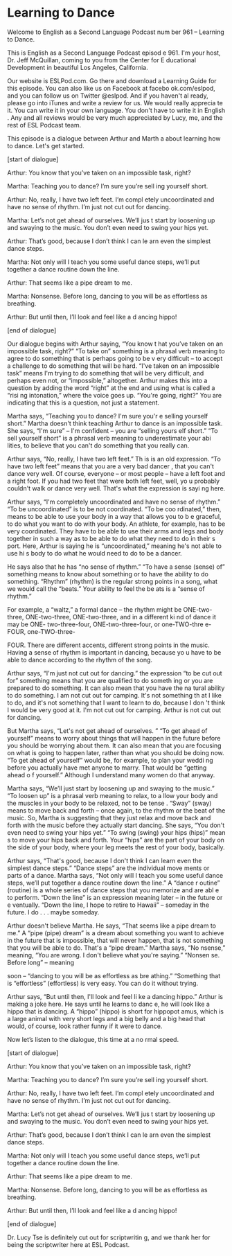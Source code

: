 # Learning to Dance

Welcome to English as a Second Language Podcast num ber 961 – Learning to Dance.

This is English as a Second Language Podcast episod e 961. I'm your host, Dr. Jeff McQuillan, coming to you from the Center for E ducational Development in beautiful Los Angeles, California.

Our website is ESLPod.com. Go there and download a Learning Guide for this episode. You can also like us on Facebook at facebo ok.com/eslpod, and you can follow us on Twitter @eslpod. And if you haven't al ready, please go into iTunes and write a review for us. We would really apprecia te it. You can write it in your own language. You don't have to write it in English . Any and all reviews would be very much appreciated by Lucy, me, and the rest of ESL Podcast team.

This episode is a dialogue between Arthur and Marth a about learning how to dance. Let's get started.

[start of dialogue]

Arthur: You know that you’ve taken on an impossible  task, right?

Martha: Teaching you to dance? I’m sure you’re sell ing yourself short.

Arthur: No, really, I have two left feet. I’m compl etely uncoordinated and have no sense of rhythm. I’m just not cut out for dancing.

Martha: Let’s not get ahead of ourselves. We’ll jus t start by loosening up and swaying to the music. You don’t even need to swing your hips yet.

Arthur: That’s good, because I don’t think I can le arn even the simplest dance steps.

Martha: Not only will I teach you some useful dance  steps, we’ll put together a dance routine down the line.

Arthur: That seems like a pipe dream to me.

Martha: Nonsense. Before long, dancing to you will be as effortless as breathing.

Arthur: But until then, I’ll look and feel like a d ancing hippo!

 [end of dialogue]

Our dialogue begins with Arthur saying, “You know t hat you’ve taken on an impossible task, right?” “To take on” something is a phrasal verb meaning to agree to do something that is perhaps going to be v ery difficult – to accept a challenge to do something that will be hard. “I've taken on an impossible task” means I'm trying to do something that will be very difficult, and perhaps even not, or “impossible,” altogether. Arthur makes this into  a question by adding the word “right” at the end and using what is called a “risi ng intonation,” where the voice goes up. “You're going, right?” You are indicating that this is a question, not just a statement.

Martha says, “Teaching you to dance? I'm sure you'r e selling yourself short.” Martha doesn't think teaching Arthur to dance is an  impossible task. She says, “I'm sure” – I'm confident – you are “selling yours elf short.” “To sell yourself short” is a phrasal verb meaning to underestimate your abi lities, to believe that you can't do something that you really can.

Arthur says, “No, really, I have two left feet.” Th is is an old expression. “To have two left feet” means that you are a very bad dancer , that you can't dance very well. Of course, everyone – or most people – have a  left foot and a right foot. If you had two feet that were both left feet, well, yo u probably couldn't walk or dance very well. That's what the expression is sayi ng here.

Arthur says, “I'm completely uncoordinated and have  no sense of rhythm.” “To be uncoordinated” is to be not coordinated. “To be coo rdinated,” then, means to be able to use your body in a way that allows you to b e graceful, to do what you want to do with your body. An athlete, for example,  has to be very coordinated. They have to be able to use their arms and legs and  body together in such a way as to be able to do what they need to do in their s port. Here, Arthur is saying he is “uncoordinated,” meaning he's not able to use hi s body to do what he would need to do to be a dancer.

He says also that he has “no sense of rhythm.” “To have a sense (sense) of” something means to know about something or to have the ability to do something. “Rhythm” (rhythm) is the regular strong points in a song, what we would call the “beats.” Your ability to feel the be ats is a “sense of rhythm.”

For example, a “waltz,” a formal dance – the rhythm  might be ONE-two-three, ONE-two-three, ONE-two-three, and in a different ki nd of dance it may be ONE- two-three-four, ONE-two-three-four, or one-TWO-thre e-FOUR, one-TWO-three-

FOUR. There are different accents, different strong  points in the music. Having a sense of rhythm is important in dancing, because yo u have to be able to dance according to the rhythm of the song.

Arthur says, “I'm just not cut out for dancing.” the expression “to be cut out for” something means that you are qualified to do someth ing or you are prepared to do something. It can also mean that you have the na tural ability to do something. I am not cut out for camping. It's not something th at I like to do, and it's not something that I want to learn to do, because I don 't think I would be very good at it. I'm not cut out for camping. Arthur is not cut out for dancing.

But Martha says, “Let's not get ahead of ourselves. ” “To get ahead of yourself” means to worry about things that will happen in the  future before you should be worrying about them. It can also mean that you are focusing on what is going to happen later, rather than what you should be doing now. “To get ahead of yourself” would be, for example, to plan your weddi ng before you actually have met anyone to marry. That would be “getting ahead o f yourself.” Although I understand many women do that anyway.

Martha says, “We’ll just start by loosening up and swaying to the music.” “To loosen up” is a phrasal verb meaning to relax, to a llow your body and the muscles in your body to be relaxed, not to be tense . “Sway” (sway) means to move back and forth – once again, to the rhythm or the beat of the music. So, Martha is suggesting that they just relax and move back and forth with the music before they actually start dancing. She says, “You don't even need to swing your hips yet.” “To swing (swing) your hips (hips)” mean s to move your hips back and forth. Your “hips” are the part of your body on the  side of your body, where your leg meets the rest of your body, basically.

Arthur says, “That's good, because I don't think I can learn even the simplest dance steps.” “Dance steps” are the individual move ments or parts of a dance. Martha says, “Not only will I teach you some useful  dance steps, we’ll put together a dance routine down the line.” A “dance r outine” (routine) is a whole series of dance steps that you memorize and are abl e to perform. “Down the line” is an expression meaning later – in the future or e ventually. “Down the line, I hope to retire to Hawaii” – someday in the future. I do . . . maybe someday.

Arthur doesn't believe Martha. He says, “That seems  like a pipe dream to me.” A “pipe (pipe) dream” is a dream about something you want to achieve in the future that is impossible, that will never happen, that is  not something that you will be able to do. That's a “pipe dream.” Martha says, “No nsense,” meaning, “You are wrong. I don't believe what you're saying.” “Nonsen se. Before long” – meaning

soon – “dancing to you will be as effortless as bre athing.” “Something that is “effortless” (effortless) is very easy. You can do it without trying.

Arthur says, “But until then, I'll look and feel li ke a dancing hippo.” Arthur is making a joke here. He says until he learns to danc e, he will look like a hippo that is dancing. A “hippo” (hippo) is short for hippopot amus, which is a large animal with very short legs and a big belly and a big head  that would, of course, look rather funny if it were to dance.

Now let’s listen to the dialogue, this time at a no rmal speed.

[start of dialogue]

Arthur: You know that you’ve taken on an impossible  task, right?

Martha: Teaching you to dance? I’m sure you’re sell ing yourself short.

Arthur: No, really, I have two left feet. I’m compl etely uncoordinated and have no sense of rhythm. I’m just not cut out for dancing.

Martha: Let’s not get ahead of ourselves. We’ll jus t start by loosening up and swaying to the music. You don’t even need to swing your hips yet.

Arthur: That’s good, because I don’t think I can le arn even the simplest dance steps.

Martha: Not only will I teach you some useful dance  steps, we’ll put together a dance routine down the line.

Arthur: That seems like a pipe dream to me.

Martha: Nonsense. Before long, dancing to you will be as effortless as breathing.

Arthur: But until then, I’ll look and feel like a d ancing hippo!

[end of dialogue]

Dr. Lucy Tse is definitely cut out for scriptwritin g, and we thank her for being the scriptwriter here at ESL Podcast.

